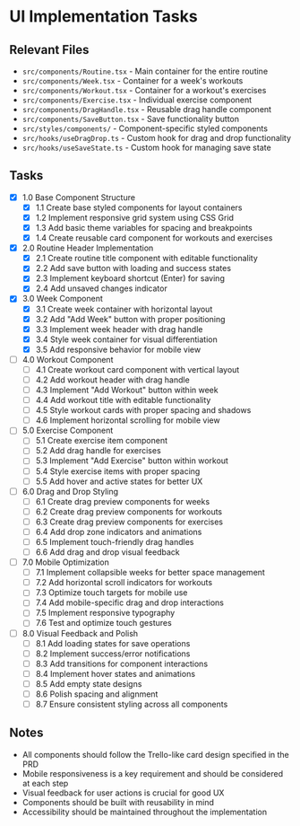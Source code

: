 # UI Implementation Tasks

## Relevant Files

- `src/components/Routine.tsx` - Main container for the entire routine
- `src/components/Week.tsx` - Container for a week's workouts
- `src/components/Workout.tsx` - Container for a workout's exercises
- `src/components/Exercise.tsx` - Individual exercise component
- `src/components/DragHandle.tsx` - Reusable drag handle component
- `src/components/SaveButton.tsx` - Save functionality button
- `src/styles/components/` - Component-specific styled components
- `src/hooks/useDragDrop.ts` - Custom hook for drag and drop functionality
- `src/hooks/useSaveState.ts` - Custom hook for managing save state

## Tasks

- [x] 1.0 Base Component Structure
  - [x] 1.1 Create base styled components for layout containers
  - [x] 1.2 Implement responsive grid system using CSS Grid
  - [x] 1.3 Add basic theme variables for spacing and breakpoints
  - [x] 1.4 Create reusable card component for workouts and exercises

- [x] 2.0 Routine Header Implementation
  - [x] 2.1 Create routine title component with editable functionality
  - [x] 2.2 Add save button with loading and success states
  - [x] 2.3 Implement keyboard shortcut (Enter) for saving
  - [x] 2.4 Add unsaved changes indicator

- [x] 3.0 Week Component
  - [x] 3.1 Create week container with horizontal layout
  - [x] 3.2 Add "Add Week" button with proper positioning
  - [x] 3.3 Implement week header with drag handle
  - [x] 3.4 Style week container for visual differentiation
  - [x] 3.5 Add responsive behavior for mobile view

- [ ] 4.0 Workout Component
  - [ ] 4.1 Create workout card component with vertical layout
  - [ ] 4.2 Add workout header with drag handle
  - [ ] 4.3 Implement "Add Workout" button within week
  - [ ] 4.4 Add workout title with editable functionality
  - [ ] 4.5 Style workout cards with proper spacing and shadows
  - [ ] 4.6 Implement horizontal scrolling for mobile view

- [ ] 5.0 Exercise Component
  - [ ] 5.1 Create exercise item component
  - [ ] 5.2 Add drag handle for exercises
  - [ ] 5.3 Implement "Add Exercise" button within workout
  - [ ] 5.4 Style exercise items with proper spacing
  - [ ] 5.5 Add hover and active states for better UX

- [ ] 6.0 Drag and Drop Styling
  - [ ] 6.1 Create drag preview components for weeks
  - [ ] 6.2 Create drag preview components for workouts
  - [ ] 6.3 Create drag preview components for exercises
  - [ ] 6.4 Add drop zone indicators and animations
  - [ ] 6.5 Implement touch-friendly drag handles
  - [ ] 6.6 Add drag and drop visual feedback

- [ ] 7.0 Mobile Optimization
  - [ ] 7.1 Implement collapsible weeks for better space management
  - [ ] 7.2 Add horizontal scroll indicators for workouts
  - [ ] 7.3 Optimize touch targets for mobile use
  - [ ] 7.4 Add mobile-specific drag and drop interactions
  - [ ] 7.5 Implement responsive typography
  - [ ] 7.6 Test and optimize touch gestures

- [ ] 8.0 Visual Feedback and Polish
  - [ ] 8.1 Add loading states for save operations
  - [ ] 8.2 Implement success/error notifications
  - [ ] 8.3 Add transitions for component interactions
  - [ ] 8.4 Implement hover states and animations
  - [ ] 8.5 Add empty state designs
  - [ ] 8.6 Polish spacing and alignment
  - [ ] 8.7 Ensure consistent styling across all components

## Notes

- All components should follow the Trello-like card design specified in the PRD
- Mobile responsiveness is a key requirement and should be considered at each step
- Visual feedback for user actions is crucial for good UX
- Components should be built with reusability in mind
- Accessibility should be maintained throughout the implementation 